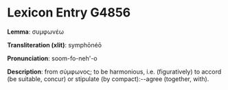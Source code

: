# Lexicon Entry G4856

**Lemma**: συμφωνέω

**Transliteration (xlit)**: symphōnéō

**Pronunciation**: soom-fo-neh'-o

**Description**:
from σύμφωνος; to be harmonious, i.e. (figuratively) to accord (be suitable, concur) or stipulate (by compact):--agree (together, with).

